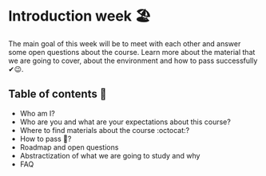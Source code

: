 # Introduction week 🏖️

The main goal of this week will be to meet with each other and answer some open questions about the course. 
Learn more about the material that we are going to cover, about the environment and how to pass successfully ✔😉️.

## Table of contents 📜

- Who am I?
- Who are you and what are your expectations about this course?
- Where to find materials about the course :octocat:?
- How to pass 📖?
- Roadmap and open questions
- Abstractization of what we are going to study and why
- FAQ
